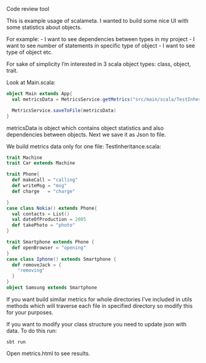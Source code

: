 Code review tool

This is example usage of scalameta. I wanted to build some nice UI with some statistics about objects. 

For example: - I want to see dependencies between types in my project - I want to see number of statements in specific type of object - I want to see type of object etc.

For sake of simplicity I’m interested in 3 scala object types: class, object, trait.

Look at Main.scala:

```scala
object Main extends App{
  val metricsData = MetricsService.getMetrics("src/main/scala/TestInheritance.scala")

  MetricsService.saveToFile(metricsData)
}
```
metricsData is object which contains object statistics and also dependencies between objects. Next we save it as Json to file.

We build metrics data only for one file: TestInheritance.scala:


```scala
trait Machine
trait Car extends Machine

trait Phone{
  def makeCall = "calling"
  def writeMsg = "msg"
  def charge   = "charge"

}
case class Nokia() extends Phone{
  val contacts = List()
  val dateOfProduction = 2005
  def takePhoto = "photo"
}

trait Smartphone extends Phone {
  def openBrowser = "opening"
}
case class Iphone() extends Smartphone {
  def removeJack = {
    "removing"
  }
}
object Samsung extends Smartphone
```

If you want build similar metrics for whole directories I've
included in utils methods which will traverse each file in specified directory so modify this for your purposes.

If you want to modify your class structure you need to update json with data. To do this run:

```
sbt run
```

Open metrics.html to see results. 


